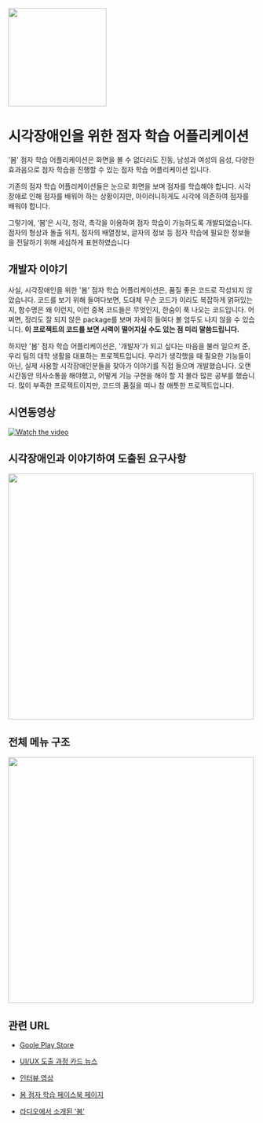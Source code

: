 <img src="https://user-images.githubusercontent.com/20294749/54074178-b8a69100-42d2-11e9-90c6-81e7811dea1d.png" width=200>

# 시각장애인을 위한 점자 학습 어플리케이션
'봄' 점자 학습 어플리케이션은 화면을 볼 수 없더라도 진동, 남성과 여성의 음성, 다양한 효과음으로 점자 학습을 진행할 수 있는 점자 학습 어플리케이션 입니다. 

기존의 점자 학습 어플리케이션들은 눈으로 화면을 보며 점자를 학습해야 합니다. 시각장애로 인해 점자를 배워야 하는 상황이지만, 아이러니하게도 시각에 의존하여 점자를 배워야 합니다.

그렇기에, ‘봄’은 시각, 청각, 촉각을 이용하여 점자 학습이 가능하도록 개발되었습니다. 점자의 형상과 돌출 위치, 점자의 배열정보, 글자의 정보 등 점자 학습에 필요한 정보들을 전달하기 위해 세심하게 표현하였습니다

## 개발자 이야기
사실, 시각장애인을 위한 '봄' 점자 학습 어플리케이션은, 품질 좋은 코드로 작성되지 않았습니다. 코드를 보기 위해 들여다보면, 도대체 무슨 코드가 이리도 복잡하게 얽혀있는지, 함수명은 왜 이런지, 이런 중복 코드들은 무엇인지, 한숨이 푹 나오는 코드입니다. 어쩌면, 정리도 잘 되지 않은 package를 보며 자세히 들여다 볼 엄두도 나지 않을 수 있습니다. **이 프로젝트의 코드를 보면 시력이 떨어지실 수도 있는 점 미리 말씀드립니다.**

하지만 '봄' 점자 학습 어플리케이션은, '개발자'가 되고 싶다는 마음을 불러 일으켜 준, 우리 팀의 대학 생활을 대표하는 프로젝트입니다. 우리가 생각했을 때 필요한 기능들이 아닌, 실제 사용할 시각장애인분들을 찾아가 이야기를 직접 들으며 개발했습니다. 오랜 시간동안 의사소통을 해야했고, 어떻게 기능 구현을 해야 할 지 몰라 많은 공부를 했습니다. 많이 부족한 프로젝트이지만, 코드의 품질을 떠나 참 애틋한 프로젝트입니다.

## 시연동영상

[![Watch the video](https://user-images.githubusercontent.com/20294749/52535521-d8f63500-2d92-11e9-80d8-1b67dbcbd304.png)](https://www.youtube.com/watch?v=-YME1Dlb4iU&t=45s)

## 시각장애인과 이야기하여 도출된 요구사항
<img src="https://user-images.githubusercontent.com/20294749/52536131-c8958880-2d99-11e9-88db-44fb560c22a1.png" width=500>

## 전체 메뉴 구조
<img src="https://user-images.githubusercontent.com/20294749/54074204-fc00ff80-42d2-11e9-8423-3f93c14d2c96.png" width=500>

## 관련 URL
- [Goole Play Store](https://play.google.com/store/apps/details?id=com.project.why.braillelearning)

- [UI/UX 도출 과정 카드 뉴스](https://m.facebook.com/story.php?story_fbid=969402966558900&id=962857480546782)

- [인터뷰 영상](https://www.facebook.com/BlackBee.BOM/videos/1003795013119695/?__tn__=kC-R&eid=ARAZzdSx42tnVFjk7WeJnrIz4diiCZG8TTC25UyOlHrhNTWz1IQ0y6OtTV4UD0J_X1PTVlAS3uGB_i4B&hc_ref=ARTyrZqiU-0Pxaj6tV5dM0LTfD8HmOiVkrtIFa2_E-SZ4kQmrjEBFQTJV2Qu353s7zE&fref=nf&__xts__[0]=68.ARCquecUGC1RSWhZQlmLHL_fT1oqKbLJX3MXKKaWupUmqqvD38BgCFHorZBcP1Z80y1yBlPWO0xiec_d4h1qBu3De2wZjd-H9eVuUBJB42T14efskIu-rW_xkY5GLbg1XamFgICFbhwfZZxW8-YnHOurPew7mfq9AOyRXVoWPCU_GEUv2Bn5bvdRqqrw4kb7vLG18mIsDX-lUB-Tm0MYgHHsanrL4UjhvKK6CTDFS-08lVJhsOWS3zZ4L6QSuT0Ir__MPQieNYNwunV4elMwk5SY0s7y7Qeu4JnW-KmcOuhAITKV-uv8lBLYC36kU3OU4LRi4mdYNQO3nOuIK_NeI0j7Qg)

- [봄 점자 학습 페이스북 페이지](https://www.facebook.com/BlackBee.BOM)

- [라디오에서 소개된 '봄'](http://m.ablenews.co.kr/news/newscontent.aspx?categorycode=0048&newscode=004820180810114039868693&fbclid=IwAR3wQnA_qrGKtOoOhN72QNnzDuvOZMewX77VqWRHDNnkU7kWCz3ympS8eG0)


